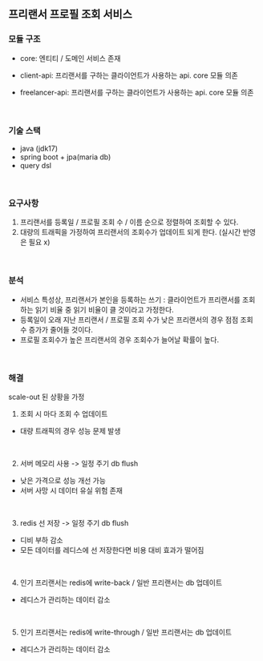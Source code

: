 ## 프리랜서 프로필 조회 서비스

### 모듈 구조
- core: 엔티티 / 도메인 서비스 존재
- client-api: 프리랜서를 구하는 클라이언트가 사용하는 api. core 모듈 의존
- freelancer-api: 프리랜서를 구하는 클라이언트가 사용하는 api. core 모듈 의존

  </br>

### 기술 스택
- java (jdk17)
- spring boot + jpa(maria db)
- query dsl
  
</br>



### 요구사항
1. 프리랜서를 등록일 / 프로필 조회 수 / 이름 순으로 정렬하여 조회할 수 있다.
2. 대량의 트래픽을 가정하여 프리랜서의 조회수가 업데이트 되게 한다. (실시간 반영은 필요 x) 

</br>

### 분석
- 서비스 특성상, 프리랜서가 본인을 등록하는 쓰기 : 클라이언트가 프리랜서를 조회하는 읽기 비율 중 읽기 비율이 클 것이라고 가정한다.
- 등록일이 오래 지난 프리랜서 / 프로필 조회 수가 낮은 프리랜서의 경우 점점 조회 수 증가가 줄어들 것이다.
- 프로필 조회수가 높은 프리랜서의 경우 조회수가 늘어날 확률이 높다.

</br>

### 해결

scale-out 된 상황을 가정
</br>

1. 조회 시 마다 조회 수 업데이트
- 대량 트래픽의 경우 성능 문제 발생 
</br>

2. 서버 메모리 사용 -> 일정 주기 db flush
- 낮은 가격으로 성능 개선 가능
- 서버 사망 시 데이터 유실 위험 존재
</br>

3. redis 선 저장 -> 일정 주기 db flush
- 디비 부하 감소 
- 모든 데이터를 레디스에 선 저장한다면 비용 대비 효과가 떨어짐
</br>

4. 인기 프리랜서는 redis에 write-back / 일반 프리랜서는 db 업데이트
- 레디스가 관리하는 데이터 감소 
</br>

5. 인기 프리랜서는 redis에 write-through / 일반 프리랜서는 db 업데이트
- 레디스가 관리하는 데이터 감소 
</br>

